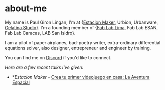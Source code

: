 # about-me

My name is Paul Giron Lingan, I'm at {[Estacion Maker](https://creatuprimer.com/), Urbion, Urbanware, [Gelatina Studio](https://gelatina.xyz/)}. I'm a founding member of {[Fab Lab Lima](https://www.fab.pe/), Fab Lab ESAN, Fab Lab Caracas, LAB San Isidro}.

I am a pilot of paper airplanes, bad-poetry writer, extra-ordinary differential equations solver, also designer, entrepreneur and engineer by training. 

You can find me on [Discord](https://discord.gg/6TEbV6qCgs) if you'd like to connect.

_Here are a few recent talks I've given:_

- **Estacion Maker* - [Crea tu primer videojuego en casa: La Aventura Espacial](https://www.youtube.com/watch?v=)
